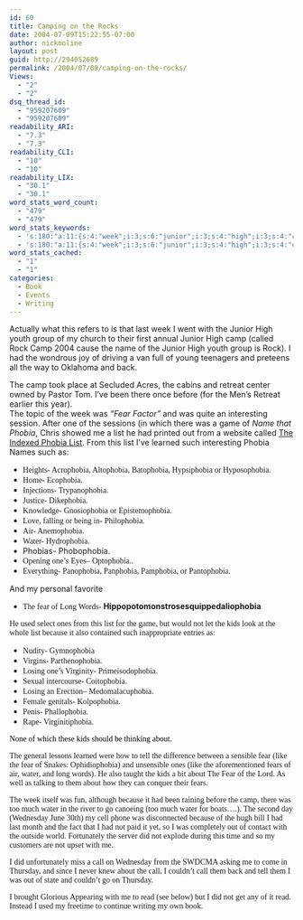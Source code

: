 ```yaml
---
id: 60
title: Camping on the Rocks
date: 2004-07-09T15:22:55-07:00
author: nickmoline
layout: post
guid: http://294052689
permalink: /2004/07/09/camping-on-the-rocks/
Views:
  - "2"
  - "2"
dsq_thread_id:
  - "959207609"
  - "959207609"
readability_ARI:
  - "7.3"
  - "7.3"
readability_CLI:
  - "10"
  - "10"
readability_LIX:
  - "30.1"
  - "30.1"
word_stats_word_count:
  - "479"
  - "479"
word_stats_keywords:
  - 's:180:"a:11:{s:4:"week";i:3;s:6:"junior";i:3;s:4:"high";i:3;s:4:"camp";i:4;s:4:"fear";i:5;s:6:"phobia";i:3;s:4:"list";i:5;s:5:"water";i:4;s:4:"kids";i:3;s:7:"because";i:3;s:4:"call";i:3;}";'
  - 's:180:"a:11:{s:4:"week";i:3;s:6:"junior";i:3;s:4:"high";i:3;s:4:"camp";i:4;s:4:"fear";i:5;s:6:"phobia";i:3;s:4:"list";i:5;s:5:"water";i:4;s:4:"kids";i:3;s:7:"because";i:3;s:4:"call";i:3;}";'
word_stats_cached:
  - "1"
  - "1"
categories:
  - Book
  - Events
  - Writing
---
```

Actually what this refers to is that last week I went with the Junior High youth group of my church to their first annual Junior High camp (called Rock Camp 2004 cause the name of the Junior High youth group is Rock). I had the wondrous joy of driving a van full of young teenagers and preteens all the way to Oklahoma and back.

<!--more-->

The camp took place at Secluded Acres, the cabins and retreat center owned by Pastor Tom. I&#8217;ve been there once before (for the Men&#8217;s Retreat earlier this year).  
The topic of the week was <span style="font-style: italic">&#8220;Fear Factor&#8221;</span> and was quite an interesting session. After one of the sessions (in which there was a game of <span style="font-style: italic">Name that Phobia</span>, Chris showed me a list he had printed out from a website called <a target="phobialist" title="The Indexed Phobia List" href="http://www.phobialist.com/reverse.html">The Indexed Phobia List</a>. From this list I&#8217;ve learned such interesting Phobia Names such as:

  *  <span style="font-family: new gothic nt">Heights- Acrophobia, Altophobia, Batophobia, Hypsiphobia or Hyposophobia.</span>
  *  <span style="font-family: new gothic nt">Home- Ecophobia.</span>
  *  <span style="font-family: new gothic nt">Injections- Trypanophobia.</span>
  *  <span style="font-family: new gothic nt">Justice- Dikephobia.</span>
  *  <span style="font-family: new gothic nt">Knowledge- Gnosiophobia or Epistemophobia.</span>
  *  <span style="font-family: new gothic nt">Love, falling or being in- Philophobia.</span>
  * <span style="font-family: new gothic nt">Air- Anemophobia.</span>
  * <span style="font-family: new gothic nt">Water- Hydrophobia.</span>
  * Phobias- Phobophobia.
  * <span style="font-family: new gothic nt">Opening one&#8217;s</span> <span style="font-family: new gothic nt">Eyes</span><span style="font-family: new gothic nt">&#8211; Optophobia..</span>
  *  <span style="font-family: new gothic nt">Everything- Panophobia, Panphobia, Pamphobia, or Pantophobia.</span>

And my personal favorite

  * <span style="font-family: new gothic nt">The fear of Long Words- </span><span style="font-weight: bold">Hippopotomonstrosesquippedaliophobia</span>

<span style="font-family: new gothic nt">He used select ones from this list for the game, but would not let the kids look at the whole list because it also contained such inappropriate entries as:</span>

  * <span style="font-family: new gothic nt">Nudity- Gymnophobia</span>
  * <span style="font-family: new gothic nt">Virgins- Parthenophobia.</span>
  * <span style="font-family: new gothic nt">Losing one&#8217;s Virginity- Primeisodophobia.</span>
  * <span style="font-family: new gothic nt">Sexual intercourse- Coitophobia.</span>
  * <span style="font-family: new gothic nt">Losing an </span><span style="font-family: new gothic nt">Erection</span><span style="font-family: new gothic nt">&#8211; Medomalacuphobia.</span>
  * <span style="font-family: new gothic nt">Female genitals- Kolpophobia.</span>
  * <span style="font-family: new gothic nt">Penis- Phallophobia.</span>
  * <span style="font-family: new gothic nt">Rape- Virginitiphobia.</span>

<font face="new gothic nt" color="#000000">None of which these kids should be thinking about.<br /> </font>

<span style="font-family: new gothic nt">The general lessons learned were how to tell the difference between a sensible fear (like the fear of Snakes: </span><span style="font-family: new gothic nt">Ophidiophobia) and unsensible ones (like the aforementioned fears of air, water, and long words). He also taught the kids a bit about The Fear of the Lord. As well as talking to them about how they can conquer their fears.</span>

<span style="font-family: new gothic nt">The week itself was fun, although because it had been raining before the camp, there was too much water in the river to go canoeing (too much water for boats&#8230;.). </span><span style="font-family: new gothic nt">The second day (Wednesday June 30th) my cell phone was disconnected because of the hugh bill I had last month and the fact that I had not paid it yet, so I was completely out of contact with the outside world. Fortunately the server did not explode during this time and so my customers are not upset with me.</span>

<span style="font-family: new gothic nt">I did unfortunately miss a call on Wednesday from the SWDCMA asking me to come in Thursday, and since I never knew about the call, I couldn&#8217;t call them back and tell them I was out of state and couldn&#8217;t go on Thursday.</span>

<span style="font-family: new gothic nt">I brought Glorious Appearing with me to read (see below) but I did not get any of it read. Instead I used my freetime to continue writing my own book.</span>